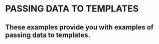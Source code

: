 # PASSING DATA TO TEMPLATES

## These examples provide you with examples of passing data to templates.